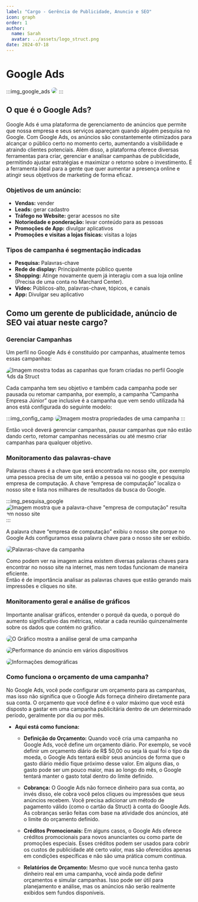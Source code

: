 ```yaml
---
label: "Cargo - Gerência de Publicidade, Anuncio e SEO"
icon: graph
order: 1
author:
  name: Sarah
  avatar: ../assets/logo_struct.png
date: 2024-07-18
---
```


# Google Ads

:::img_google_ads
![](imagens/google-ads/google-adwords-logo.png)
:::

## O que é o Google Ads?

Google Ads é uma plataforma de gerenciamento de anúncios que permite que nossa empresa e seus serviços apareçam quando alguém pesquisa no Google. Com Google Ads, os anúncios são constantemente otimizados para alcançar o público certo no momento certo, aumentando a visibilidade e atraindo clientes potenciais. Além disso, a plataforma oferece diversas ferramentas para criar, gerenciar e analisar campanhas de publicidade, permitindo ajustar estratégias e maximizar o retorno sobre o investimento. É a ferramenta ideal para a gente que quer aumentar a presença online e atingir seus objetivos de marketing de forma eficaz.

### Objetivos de um anúncio:

- **Vendas:** vender
- **Leads:** gerar cadastro
- **Tráfego no Website:** gerar acessos no site
- **Notoriedade e ponderação:** levar conteúdo para as pessoas
- **Promoções de App:** divulgar aplicativos
- **Promoções e visitas a lojas físicas:** visitas a lojas

### Tipos de campanha é segmentação indicadas

- **Pesquisa:** Palavras-chave
- **Rede de display:** Principalmente público quente
- **Shopping:** Atinge novamente quem já interagiu com a sua loja online (Precisa de uma conta no Marchard Center).
- **Vídeo:** Públicos-alto, palavras-chave, tópicos, e canais
- **App:** Divulgar seu aplicativo

## Como um gerente de publicidade, anúncio de SEO vai atuar neste cargo?

### Gerenciar Campanhas

Um perfil no Google Ads é constituído por campanhas, atualmente temos essas campanhas:

![Imagem mostra todas as capanhas que foram criadas no perfil Google Ads da Struct](imagens/google-ads/campanha.png)

Cada campanha tem seu objetivo e também cada campanha pode ser pausada ou retomar campanha, por exemplo, a campanha “Campanha Empresa Júnior” que inclusive é a campanha que vem sendo utilizada há anos está configurada do seguinte modelo:

:::img_config_camp
![Imagem mostra propriedades de uma campanha](imagens/google-ads/config-campanha.png)
:::

Então você deverá gerenciar campanhas, pausar campanhas que não estão dando certo, retomar campanhas necessárias ou até mesmo criar campanhas para qualquer objetivo.

### Monitoramento das palavras-chave

Palavras chaves é a chave que será encontrada no nosso site, por exemplo uma pessoa precisa de um site, então a pessoa vai no google e pesquisa empresa de computação. A chave “empresa de computação” localiza o nosso site e lista nos milhares de resultados da busca do Google.

:::img_pesquisa_google
![Imagem mostra que a palavra-chave "empresa de computação" resulta em nosso site](imagens/google-ads/pesquisa-site-struct.png)
:::

A palavra chave “empresa de computação” exibiu o nosso site porque no Google Ads configuramos essa palavra chave para o nosso site ser exibido.

![Palavras-chave da campanha](imagens/google-ads/chave.png)

Como podem ver na imagem acima existem diversas palavras chaves para encontrar no nosso site na internet, mas nem todas funcionam de maneira eficiente.  
Então é de importância analisar as palavras chaves que estão gerando mais impressões e cliques no site.

### Monitoramento geral e análise de gráficos

Importante analisar gráficos, entender o porquê da queda, o porquê do aumento significativo das métricas, relatar a cada reunião quinzenalmente sobre os dados que contém no gráfico.

![O Gráfico mostra a análise geral de uma campanha](imagens/google-ads/grafico1.png)

![Performance do anúncio em vários dispositivos](imagens/google-ads/grafico2.png)

![Informações demográficas](imagens/google-ads/grafico3.png)

### Como funciona o orçamento de uma campanha?

No Google Ads, você pode configurar um orçamento para as campanhas, mas isso não significa que o Google Ads forneça dinheiro diretamente para sua conta. O orçamento que você define é o valor máximo que você está disposto a gastar em uma campanha publicitária dentro de um determinado período, geralmente por dia ou por mês.

- **Aqui está como funciona:**

  - **Definição do Orçamento:** Quando você cria uma campanha no Google Ads, você define um orçamento diário. Por exemplo, se você definir um orçamento diário de R$ 50,00 ou seja lá qual foi o tipo da moeda, o Google Ads tentará exibir seus anúncios de forma que o gasto diário médio fique próximo desse valor. Em alguns dias, o gasto pode ser um pouco maior, mas ao longo do mês, o Google tentará manter o gasto total dentro do limite definido.

  - **Cobrança:** O Google Ads não fornece dinheiro para sua conta, ao invés disso, ele cobra você pelos cliques ou impressões que seus anúncios recebem. Você precisa adicionar um método de pagamento válido (como o cartão da Struct) à conta do Google Ads. As cobranças serão feitas com base na atividade dos anúncios, até o limite do orçamento definido.

  - **Créditos Promocionais:** Em alguns casos, o Google Ads oferece créditos promocionais para novos anunciantes ou como parte de promoções especiais. Esses créditos podem ser usados para cobrir os custos de publicidade até certo valor, mas são oferecidos apenas em condições específicas e não são uma prática comum contínua.

  - **Relatórios de Orçamento:** Mesmo que você nunca tenha gasto dinheiro real em uma campanha, você ainda pode definir orçamentos e simular campanhas. Isso pode ser útil para planejamento e análise, mas os anúncios não serão realmente exibidos sem fundos disponíveis.

<style>
    img {
        border-radius: 20px;
    }
    .img_pesquisa_google {
      width: 60%;
      margin: 0 auto 0 auto;
    }
    .img_config_camp {
            width: 70%;
      margin: 0 auto 0 auto;
    }
    .img_google_ads {
      width: 300px
    }
</style>
